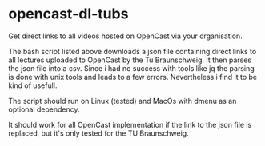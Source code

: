 # opencast-dl-tubs
Get direct links to all videos hosted on OpenCast via your organisation.

The bash script listed above downloads a json file containing direct links to all lectures uploaded to OpenCast by the Tu Braunschweig. It then parses the json file into a csv. Since i had no success with tools like jq the parsing is done with unix tools and leads to a few errors. Nevertheless i find it to be kind of usefull.

The script should run on Linux (tested) and MacOs with dmenu as an optional dependency.

It should work for all OpenCast implementation if the link to the json file is replaced, but it's only tested for the TU Braunschweig.

